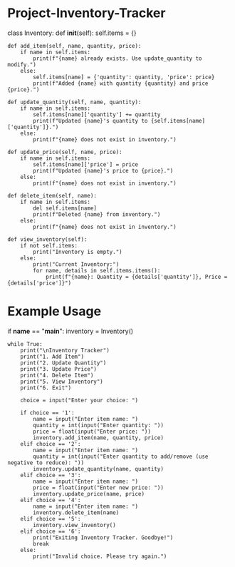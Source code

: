 # Project-Inventory-Tracker
class Inventory:
    def __init__(self):
        self.items = {}

    def add_item(self, name, quantity, price):
        if name in self.items:
            print(f"{name} already exists. Use update_quantity to modify.")
        else:
            self.items[name] = {'quantity': quantity, 'price': price}
            print(f"Added {name} with quantity {quantity} and price {price}.")

    def update_quantity(self, name, quantity):
        if name in self.items:
            self.items[name]['quantity'] += quantity
            print(f"Updated {name}'s quantity to {self.items[name]['quantity']}.")
        else:
            print(f"{name} does not exist in inventory.")

    def update_price(self, name, price):
        if name in self.items:
            self.items[name]['price'] = price
            print(f"Updated {name}'s price to {price}.")
        else:
            print(f"{name} does not exist in inventory.")

    def delete_item(self, name):
        if name in self.items:
            del self.items[name]
            print(f"Deleted {name} from inventory.")
        else:
            print(f"{name} does not exist in inventory.")

    def view_inventory(self):
        if not self.items:
            print("Inventory is empty.")
        else:
            print("Current Inventory:")
            for name, details in self.items.items():
                print(f"{name}: Quantity = {details['quantity']}, Price = {details['price']}")

# Example Usage
if __name__ == "__main__":
    inventory = Inventory()

    while True:
        print("\nInventory Tracker")
        print("1. Add Item")
        print("2. Update Quantity")
        print("3. Update Price")
        print("4. Delete Item")
        print("5. View Inventory")
        print("6. Exit")

        choice = input("Enter your choice: ")

        if choice == '1':
            name = input("Enter item name: ")
            quantity = int(input("Enter quantity: "))
            price = float(input("Enter price: "))
            inventory.add_item(name, quantity, price)
        elif choice == '2':
            name = input("Enter item name: ")
            quantity = int(input("Enter quantity to add/remove (use negative to reduce): "))
            inventory.update_quantity(name, quantity)
        elif choice == '3':
            name = input("Enter item name: ")
            price = float(input("Enter new price: "))
            inventory.update_price(name, price)
        elif choice == '4':
            name = input("Enter item name: ")
            inventory.delete_item(name)
        elif choice == '5':
            inventory.view_inventory()
        elif choice == '6':
            print("Exiting Inventory Tracker. Goodbye!")
            break
        else:
            print("Invalid choice. Please try again.")
